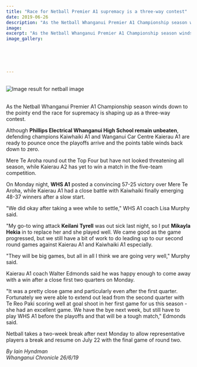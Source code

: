 ```yaml
---
title: "Race for Netball Premier A1 supremacy is a three-way contest"
date: 2019-06-26
description: "As the Netball Whanganui Premier A1 Championship season winds down to the pointy end the race for supremacy is.."
image: 
excerpt: "As the Netball Whanganui Premier A1 Championship season winds down to the pointy end the race for supremacy is shaping up as a three-way contest."
image_gallery:
    
    
    
    
    
---
```


<p><br /><img src="https://www.goldsmithssu.org/asset/Organisation/6447/netball-logo.png?thumbnail_width=300&amp;thumbnail_height=300&amp;resize_type=CropToFit" alt="Image result for netball image" /></p>
<p><br />As the Netball Whanganui Premier A1 Championship season winds down to the pointy end the race for supremacy is shaping up as a three-way contest.</p>
<p>Although <strong>Phillips Electrical Whanganui High School remain unbeaten</strong>, defending champions Kaiwhaiki A1 and Wanganui Car Centre Kaierau A1 are ready to pounce once the playoffs arrive and the points table winds back down to zero.</p>
<p>Mere Te Aroha round out the Top Four but have not looked threatening all season, while Kaierau A2 has yet to win a match in the five-team competition.</p>
<p>On Monday night, <strong>WHS A1</strong> posted a convincing 57-25 victory over Mere Te Aroha, while Kaierau A1 had a close battle with Kaiwhaiki finally emerging 48-37 winners after a slow start.</p>
<p>"We did okay after taking a wee while to settle," WHS A1 coach Lisa Murphy said.</p>
<p>"My go-to wing attack<strong> Keilani Tyrell</strong> was out sick last night, so I put <strong>Mikayla Hekia</strong> in to replace her and she played well. We came good as the game progressed, but we still have a bit of work to do leading up to our second round games against Kaierau A1 and Kaiwhaiki A1 especially.</p>
<p>"They will be big games, but all in all I think we are going very well," Murphy said.</p>
<p>Kaierau A1 coach Walter Edmonds said he was happy enough to come away with a win after a close first two quarters on Monday.</p>
<p>"It was a pretty close game and particularly even after the first quarter. Fortunately we were able to extend out lead from the second quarter with Te Reo Paki scoring well at goal shoot in her first game for us this season - she had an excellent game. We have the bye next week, but still have to play WHS A1 before the playoffs and that will be a tough match," Edmonds said.</p>
<p>Netball takes a two-week break after next Monday to allow representative players a break and resume on July 22 with the final game of round two.</p>
<p><em>By Iain Hyndman</em><br /><em>Whanganui Chronicle 26/6/19</em></p>

